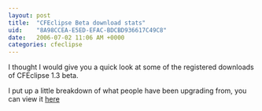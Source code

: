 ```yaml
---
layout: post
title:  "CFEclipse Beta download stats"
uid:	"8A98CCEA-E5ED-EFAC-BDCBD936617C49C8"
date:   2006-07-02 11:06 AM +0000
categories: cfeclipse
---
```

I thought I would give you a quick look at some of the registered downloads of CFEclipse 1.3 beta.

I put up a little breakdown of what people have been upgrading from, you can view it <a href="http://www.markdrew.co.uk/track/report.cfm" onclick="javascript: popUpWindow('http://www.markdrew.co.uk/track/report.cfm', 50, 50, 400, 400); return false;">here</a>

<script>
var popUpWin=0;
function popUpWindow(URLStr, left, top, width, height)
\{
  if(popUpWin)
  \{
    if(!popUpWin.closed) popUpWin.close();
  }
  popUpWin = open(URLStr, 'popUpWin', 'toolbar=no,location=no,directories=no,status=no,menubar=no,scrollbars=no,resizable=no,copyhistory=yes,width='+width+',height='+height+',left='+left+', top='+top+',screenX='+left+',screenY='+top+'');
}
</script>